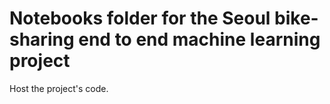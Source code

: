 # Notebooks folder for the Seoul bike-sharing end to end machine learning project

Host the project's code.



